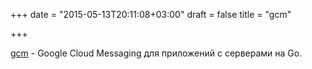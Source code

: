 +++
date = "2015-05-13T20:11:08+03:00"
draft = false
title = "gcm"

+++

<p><a href="https://github.com/alexjlockwood/gcm">gcm</a>&nbsp;-&nbsp;Google Cloud Messaging для приложений с серверами на Go.</p>

